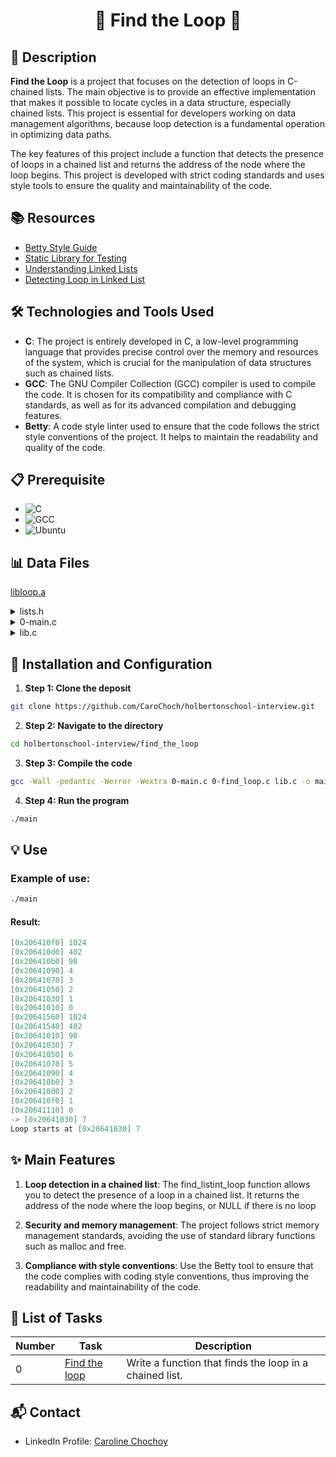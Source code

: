 # <p align='center'>🌟 Find the Loop 🌟</p>

## 📝 Description

**Find the Loop** is a project that focuses on the detection of loops in C-chained lists. The main objective is to provide an effective implementation that makes it possible to locate cycles in a data structure, especially chained lists. This project is essential for developers working on data management algorithms, because loop detection is a fundamental operation in optimizing data paths.

The key features of this project include a function that detects the presence of loops in a chained list and returns the address of the node where the loop begins. This project is developed with strict coding standards and uses style tools to ensure the quality and maintainability of the code.

## 📚 Resources

- [Betty Style Guide](https://github.com/hs-hq/Betty/blob/master/betty-style.pl)
- [Static Library for Testing](https://s3.eu-west-3.amazonaws.com/hbtn.intranet.project.files/interviews/472/libloop.a)
- [Understanding Linked Lists](https://www.geeksforgeeks.org/data-structures/linked-list/)
- [Detecting Loop in Linked List](https://www.geeksforgeeks.org/detect-loop-in-a-linked-list/)

## 🛠️ Technologies and Tools Used

- **C**: The project is entirely developed in C, a low-level programming language that provides precise control over the memory and resources of the system, which is crucial for the manipulation of data structures such as chained lists.
- **GCC**: The GNU Compiler Collection (GCC) compiler is used to compile the code. It is chosen for its compatibility and compliance with C standards, as well as for its advanced compilation and debugging features.
- **Betty**: A code style linter used to ensure that the code follows the strict style conventions of the project. It helps to maintain the readability and quality of the code.

## 📋 Prerequisite

- ![C](https://img.shields.io/badge/C-90-blue)
- ![GCC](https://img.shields.io/badge/gcc-4.8.4-brightgreen)
- ![Ubuntu](https://img.shields.io/badge/ubuntu-14.04_LTS-orange)

## 📊 Data Files

[libloop.a](https://s3.eu-west-3.amazonaws.com/hbtn.intranet.project.files/interviews/472/libloop.a)

<details>
<summary>lists.h</summary>
<br>

```c
#ifndef _LISTS_H_
#define _LISTS_H_

#include <stddef.h>


/**
 * struct listint_s - singly linked list
 * @n: integer
 * @next: points to the next node
 *
 * Description: singly linked list node structure
 * for Holberton project
 */
typedef struct listint_s
{
    int n;
    struct listint_s *next;
} listint_t;

listint_t *add_nodeint(listint_t **head, const int n);
size_t print_listint_safe(const listint_t *head);
size_t free_listint_safe(listint_t **h);

listint_t *find_listint_loop(listint_t *head);

#endif
```

</details>
<details>
<summary>0-main.c</summary>
<br>

```c
#include <stdlib.h>
#include <string.h>
#include <stdio.h>
#include "lists.h"

/**
 * main - check the code for Holberton School students.
 *
 * Return: Always 0.
 */
int main(void)
{
    listint_t *head;
    listint_t *head2;
    listint_t *node;

    head2 = NULL;
    add_nodeint(&head2, 0);
    add_nodeint(&head2, 1);
    add_nodeint(&head2, 2);
    add_nodeint(&head2, 3);
    add_nodeint(&head2, 4);
    add_nodeint(&head2, 98);
    add_nodeint(&head2, 402);
    add_nodeint(&head2, 1024);
    print_listint_safe(head2);
    node = find_listint_loop(head2);
    if (node != NULL)
    {
        printf("Loop starts at [%p] %d\n", (void *)node, node->n);
    }
    free_listint_safe(&head2);
    head = NULL;
    node = add_nodeint(&head, 0);
    add_nodeint(&head, 1);
    add_nodeint(&head, 2);
    add_nodeint(&head, 3);
    add_nodeint(&head, 4);
    add_nodeint(&head, 5);
    add_nodeint(&head, 6);
    node->next = add_nodeint(&head, 7);
    add_nodeint(&head, 98);
    add_nodeint(&head, 402);
    add_nodeint(&head, 1024);
    print_listint_safe(head);
    node = find_listint_loop(head);
    if (node != NULL)
    {
        printf("Loop starts at [%p] %d\n", (void *)node, node->n);
    }
    free_listint_safe(&head);
    return (0);
}
```

</details>
<details>
<summary>lib.c</summary>
<br>

```c
#include <string.h>
#include <stdlib.h>
#include <stdio.h>
#include "lists.h"


/**
 * struct listdone_s - singly linked list
 * @node: node
 * @next: points to the next node
 *
 * Description: singly linked list node done structure
 * for Holberton project
 */
typedef struct listdone_s
{
	const struct listint_s *node;
	struct listdone_s *next;
} listdone_t;


/**
 * _find_in_list - Search for a node in a list
 *
 * @done: The list of known nodes
 * @node: The address of the node being searched
 *
 * Return: The address of the node if it was found. NULL otherwise
 */
const listint_t *_find_in_list(listdone_t **done, const listint_t *node)
{
	listdone_t *p;

	p = *done;
	while (p)
	{
		if (p->node == node)
		{
			return (p->node);
		}
		p = p->next;
	}
	p = malloc(sizeof(listdone_t));
	if (p == NULL)
	{
		printf("Error\n");
		exit(98);
	}
	p->node = node;
	p->next = *done;
	*done = p;
	return (NULL);
}

/**
 * _free_done - Free a list
 *
 * @done: A pointer to the first element of a list
 */
void _free_done(listdone_t *done)
{
	listdone_t *tmp;

	while (done)
	{
		tmp = done->next;
		free(done);
		done = tmp;
	}
}

/**
 * add_nodeint - Add a node at the beginning of a list
 *
 * @head: The address of the pointer to the first element of the list
 * @n: The number to store in the new element
 *
 * Return: A pointer to the new element
 */
listint_t *add_nodeint(listint_t **head, const int n)
{
	listint_t *new;

	new = malloc(sizeof(listint_t));
	if (new == NULL)
	{
		return (NULL);
	}
	new->n = n;
	new->next = *head;
	*head = new;
	return (new);
}

/**
 * free_listint_safe - Free a list that can contain a loop
 *
 * @h: A pointer to the first element of a list
 *
 * Return: The number of element in the freed list
 */
size_t free_listint_safe(listint_t **h)
{
	listdone_t *done;
	listint_t *head;
	listint_t *tmp;
	size_t n;

	head = *h;
	n = 0;
	done = NULL;
	while (head)
	{
		if (_find_in_list(&done, head) != NULL)
		{
			_free_done(done);
			*h = NULL;
			return (n);
		}
		tmp = head;
		head = head->next;
		free(tmp);
		n++;
	}
	_free_done(done);
	*h = NULL;
	return (n);
}

/**
 * print_listint_safe - Prints a list thaht can contains a loop
 *
 * @head: A pointer to the first element of a list
 *
 * Return: The number of element printed
 */
size_t print_listint_safe(const listint_t *head)
{
	listdone_t *done;
	size_t n;

	n = 0;
	done = NULL;
	while (head)
	{
		if (_find_in_list(&done, head) != NULL)
		{
			printf("-> [%p] %d\n", (void *)head, head->n);
			_free_done(done);
			return (n);
		}
		printf("[%p] %d\n", (void *)head, head->n);
		head = head->next;
		n++;
	}
	_free_done(done);
	return (n);
}
```

</details>

## 🚀 Installation and Configuration

1. **Step 1: Clone the deposit**

```sh
git clone https://github.com/CaroChoch/holbertonschool-interview.git
```

2. **Step 2: Navigate to the directory**

```sh
cd holbertonschool-interview/find_the_loop
```

3. **Step 3: Compile the code**

```sh
gcc -Wall -pedantic -Werror -Wextra 0-main.c 0-find_loop.c lib.c -o main
```

4. **Step 4: Run the program**

```sh
./main
```

## 💡 Use

### Example of use:

```sh
./main
```

#### Result:

```c
[0x206410f0] 1024
[0x206410d0] 402
[0x206410b0] 98
[0x20641090] 4
[0x20641070] 3
[0x20641050] 2
[0x20641030] 1
[0x20641010] 0
[0x20641560] 1024
[0x20641540] 402
[0x20641010] 98
[0x20641030] 7
[0x20641050] 6
[0x20641070] 5
[0x20641090] 4
[0x206410b0] 3
[0x206410d0] 2
[0x206410f0] 1
[0x20641110] 0
-> [0x20641030] 7
Loop starts at [0x20641030] 7
```

## ✨ Main Features

1. **Loop detection in a chained list**: The find_listint_loop function allows you to detect the presence of a loop in a chained list. It returns the address of the node where the loop begins, or NULL if there is no loop

2. **Security and memory management**: The project follows strict memory management standards, avoiding the use of standard library functions such as malloc and free.

3. **Compliance with style conventions**: Use the Betty tool to ensure that the code complies with coding style conventions, thus improving the readability and maintainability of the code.

## 📝 List of Tasks

| Number | Task | Description |
| ------ | ----------------------- | ------------------------------------------------------------------------------- |
| 0 | [Find the loop](https://github.com/CaroChoch/holbertonschool-interview/tree/main/find_the_loop) | Write a function that finds the loop in a chained list. |

## 📬 Contact

- LinkedIn Profile: [Caroline Chochoy](https://www.linkedin.com/in/caroline-chochoy62/)